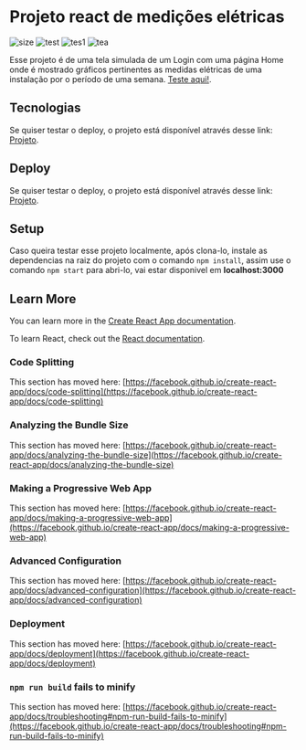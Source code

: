 # Projeto react de medições elétricas

![size](https://img.shields.io/github/languages/count/ArthurMassaini/project-atmos)
![test](https://img.shields.io/github/repo-size/ArthurMassaini/project-atmos)
![tes1](https://img.shields.io/github/last-commit/ArthurMassaini/project-atmos)
![tea](https://img.shields.io/github/issues/ArthurMassaini/project-atmos)


Esse projeto é de uma tela simulada de um Login com uma página Home onde é mostrado gráficos pertinentes as medidas elétricas de uma instalação por o período de uma semana. [Teste aqui!](https://project-atmos.vercel.app/).

## Tecnologias

Se quiser testar o deploy, o projeto está disponível através desse link: [Projeto](https://project-atmos.vercel.app/).

## Deploy

Se quiser testar o deploy, o projeto está disponível através desse link: [Projeto](https://project-atmos.vercel.app/).

## Setup

Caso queira testar esse projeto localmente, após clona-lo, instale as dependencias na raiz do projeto com o comando `npm install`, assim use o comando `npm start` para abri-lo, vai estar disponivel em **localhost:3000**

## Learn More

You can learn more in the [Create React App documentation](https://facebook.github.io/create-react-app/docs/getting-started).

To learn React, check out the [React documentation](https://reactjs.org/).

### Code Splitting

This section has moved here: [https://facebook.github.io/create-react-app/docs/code-splitting](https://facebook.github.io/create-react-app/docs/code-splitting)

### Analyzing the Bundle Size

This section has moved here: [https://facebook.github.io/create-react-app/docs/analyzing-the-bundle-size](https://facebook.github.io/create-react-app/docs/analyzing-the-bundle-size)

### Making a Progressive Web App

This section has moved here: [https://facebook.github.io/create-react-app/docs/making-a-progressive-web-app](https://facebook.github.io/create-react-app/docs/making-a-progressive-web-app)

### Advanced Configuration

This section has moved here: [https://facebook.github.io/create-react-app/docs/advanced-configuration](https://facebook.github.io/create-react-app/docs/advanced-configuration)

### Deployment

This section has moved here: [https://facebook.github.io/create-react-app/docs/deployment](https://facebook.github.io/create-react-app/docs/deployment)

### `npm run build` fails to minify

This section has moved here: [https://facebook.github.io/create-react-app/docs/troubleshooting#npm-run-build-fails-to-minify](https://facebook.github.io/create-react-app/docs/troubleshooting#npm-run-build-fails-to-minify)
